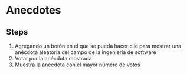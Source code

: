 # Anecdotes

## Steps

1. Agregando un botón en el que se pueda hacer clic para mostrar una anécdota aleatoria del campo de la ingeniería de software
2. Votar por la anécdota mostrada
3. Muestra la anécdota con el mayor número de votos

